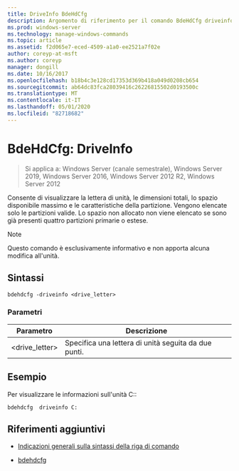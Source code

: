 ```yaml
---
title: DriveInfo BdeHdCfg
description: Argomento di riferimento per il comando BdeHdCfg driveinfo, che consente di visualizzare la lettera di unità, le dimensioni totali, lo spazio disponibile massimo e le caratteristiche della partizione.
ms.prod: windows-server
ms.technology: manage-windows-commands
ms.topic: article
ms.assetid: f2d065e7-eced-4509-a1a0-ee2521a7f02e
author: coreyp-at-msft
ms.author: coreyp
manager: dongill
ms.date: 10/16/2017
ms.openlocfilehash: b18b4c3e128cd17353d369b418a049d0208cb654
ms.sourcegitcommit: ab64dc83fca28039416c26226815502d0193500c
ms.translationtype: MT
ms.contentlocale: it-IT
ms.lasthandoff: 05/01/2020
ms.locfileid: "82718682"
---
```

# <a name="bdehdcfg-driveinfo"></a>BdeHdCfg: DriveInfo

> Si applica a: Windows Server (canale semestrale), Windows Server 2019, Windows Server 2016, Windows Server 2012 R2, Windows Server 2012

Consente di visualizzare la lettera di unità, le dimensioni totali, lo spazio disponibile massimo e le caratteristiche della partizione. Vengono elencate solo le partizioni valide. Lo spazio non allocato non viene elencato se sono già presenti quattro partizioni primarie o estese.

>[!NOTE]
> Questo comando è esclusivamente informativo e non apporta alcuna modifica all'unità.

## <a name="syntax"></a>Sintassi

```
bdehdcfg -driveinfo <drive_letter>
```

### <a name="parameters"></a>Parametri

| Parametro | Descrizione |
| --------- | ----------- |
| <drive_letter> | Specifica una lettera di unità seguita da due punti. |

## <a name="example"></a>Esempio

Per visualizzare le informazioni sull'unità C::

```
bdehdcfg  driveinfo C:
```

## <a name="additional-references"></a>Riferimenti aggiuntivi

- [Indicazioni generali sulla sintassi della riga di comando](command-line-syntax-key.md)

- [bdehdcfg](bdehdcfg.md)
